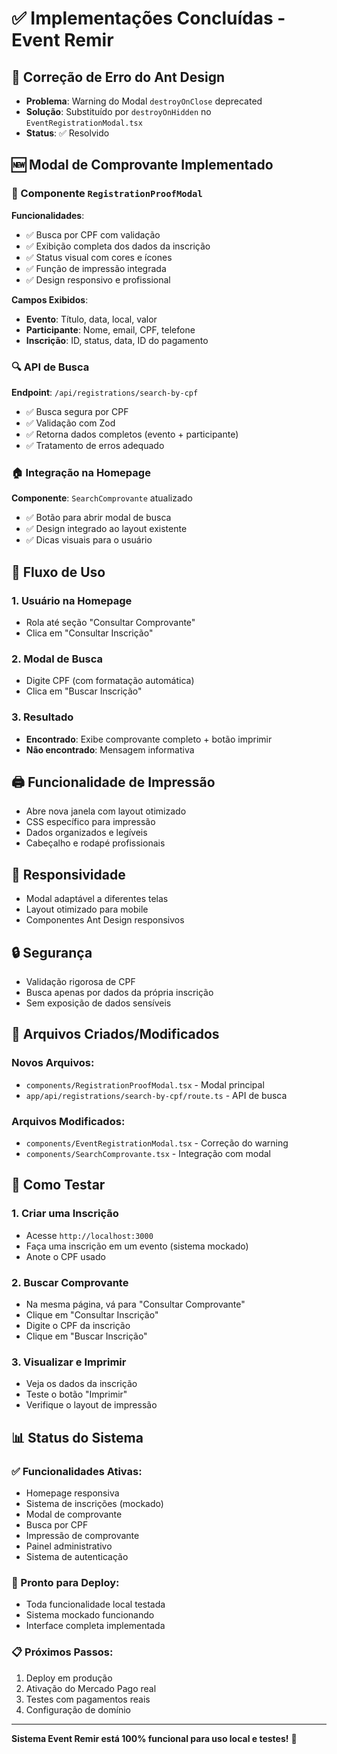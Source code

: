 # ✅ Implementações Concluídas - Event Remir

## 🔧 Correção de Erro do Ant Design

- **Problema**: Warning do Modal `destroyOnClose` deprecated
- **Solução**: Substituído por `destroyOnHidden` no `EventRegistrationModal.tsx`
- **Status**: ✅ Resolvido

## 🆕 Modal de Comprovante Implementado

### 📄 Componente `RegistrationProofModal`

**Funcionalidades**:

- ✅ Busca por CPF com validação
- ✅ Exibição completa dos dados da inscrição
- ✅ Status visual com cores e ícones
- ✅ Função de impressão integrada
- ✅ Design responsivo e profissional

**Campos Exibidos**:

- **Evento**: Título, data, local, valor
- **Participante**: Nome, email, CPF, telefone
- **Inscrição**: ID, status, data, ID do pagamento

### 🔍 API de Busca

**Endpoint**: `/api/registrations/search-by-cpf`

- ✅ Busca segura por CPF
- ✅ Validação com Zod
- ✅ Retorna dados completos (evento + participante)
- ✅ Tratamento de erros adequado

### 🏠 Integração na Homepage

**Componente**: `SearchComprovante` atualizado

- ✅ Botão para abrir modal de busca
- ✅ Design integrado ao layout existente
- ✅ Dicas visuais para o usuário

## 🎯 Fluxo de Uso

### 1. Usuário na Homepage

- Rola até seção "Consultar Comprovante"
- Clica em "Consultar Inscrição"

### 2. Modal de Busca

- Digite CPF (com formatação automática)
- Clica em "Buscar Inscrição"

### 3. Resultado

- **Encontrado**: Exibe comprovante completo + botão imprimir
- **Não encontrado**: Mensagem informativa

## 🖨️ Funcionalidade de Impressão

- Abre nova janela com layout otimizado
- CSS específico para impressão
- Dados organizados e legíveis
- Cabeçalho e rodapé profissionais

## 📱 Responsividade

- Modal adaptável a diferentes telas
- Layout otimizado para mobile
- Componentes Ant Design responsivos

## 🔒 Segurança

- Validação rigorosa de CPF
- Busca apenas por dados da própria inscrição
- Sem exposição de dados sensíveis

## 📂 Arquivos Criados/Modificados

### Novos Arquivos:

- `components/RegistrationProofModal.tsx` - Modal principal
- `app/api/registrations/search-by-cpf/route.ts` - API de busca

### Arquivos Modificados:

- `components/EventRegistrationModal.tsx` - Correção do warning
- `components/SearchComprovante.tsx` - Integração com modal

## 🧪 Como Testar

### 1. Criar uma Inscrição

- Acesse `http://localhost:3000`
- Faça uma inscrição em um evento (sistema mockado)
- Anote o CPF usado

### 2. Buscar Comprovante

- Na mesma página, vá para "Consultar Comprovante"
- Clique em "Consultar Inscrição"
- Digite o CPF da inscrição
- Clique em "Buscar Inscrição"

### 3. Visualizar e Imprimir

- Veja os dados da inscrição
- Teste o botão "Imprimir"
- Verifique o layout de impressão

## 📊 Status do Sistema

### ✅ Funcionalidades Ativas:

- Homepage responsiva
- Sistema de inscrições (mockado)
- Modal de comprovante
- Busca por CPF
- Impressão de comprovante
- Painel administrativo
- Sistema de autenticação

### 🚀 Pronto para Deploy:

- Toda funcionalidade local testada
- Sistema mockado funcionando
- Interface completa implementada

### 📋 Próximos Passos:

1. Deploy em produção
2. Ativação do Mercado Pago real
3. Testes com pagamentos reais
4. Configuração de domínio

---

**Sistema Event Remir está 100% funcional para uso local e testes!** 🎉
